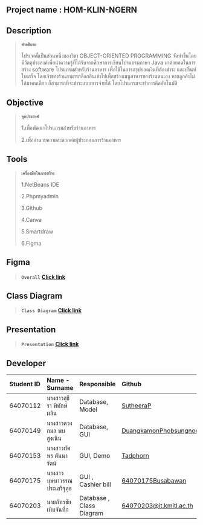## Project name : HOM-KLIN-NGERN 

## Description
>**`คำอธิบาย`**
>
>โปรเจคนี้เป็นส่วนหนึ่งของวิชา OBJECT-ORIENTED PROGRAMMING จัดทำขึ้นโดยมีวัตถุประสงค์เพื่อนำความรู้ที่ได้รับจากศึกษาการเขียนโปรแกรมภาษา Java มาต่อยอดในการสร้าง software โปรแกรมสำหรับร้านอาหาร เพื่อใช้ในการสรุปยอดเงินที่ต้องชำระ และปริ้นท์ใบเสร็จ โดยเจ้าของร้านสามารถล็อกอินเข้าไปเพื่อสร้างเมนูอาหารของร้านตนเอง  หากลูกค้าไม่ได้มาคนเดียว ก็สามารถที่จะชำระแบบหารจ่ายได้ โดยโปรแกรมจะทำการคิดอัตโนมัติ
>
## Objective 
>**`จุดประสงค์`**
>
>1.เพื่อพัฒนาโปรแกรมสำหรับร้านอาหาร
>
>2.เพื่ออำนวยความสะดวกต่อผู้ประกอบการร้านอาหาร
>
## Tools 
> **`เครื่องมือในการสร้าง`**
> 
> 1.NetBeans IDE
> 
> 2.Phpmyadmin
> 
>3.Github
>
>4.Canva
>
>5.Smartdraw
>
>6.Figma

## Figma
>**`Overall`**
>**[Click link](https://www.figma.com/file/GaoX3lyx35QQUx67d8SBTj/%E0%B8%AB%E0%B8%AD%E0%B8%A1%E0%B8%81%E0%B8%A5%E0%B8%B4%E0%B9%88%E0%B8%99%E0%B9%80%E0%B8%87%E0%B8%B4%E0%B8%99?node-id=1%3A2)**

## Class Diagram
>**`Class Diagram`**
**[Click link](https://cloud.smartdraw.com/editor.aspx?depoId=40269318&credID=-43054967&pubDocShare=1DCEA343F90680BBB7627F9723B8466DD56)**

## Presentation
>**`Presentation`**
>**[Click link](https://www.canva.com/design/DAFUXN3e4e8/kDpMNRkSMsjdFsx0qjCxKA/edit)**

## Developer
| Student ID | Name - Surname |  Responsible | Github |
| :-------- | :-------- | :--------- | :--------- |
| 64070112 | นางสาวสุธีรา พิทักษ์ผลิน | Database, Model | [SutheeraP](https://github.com/SutheeraP) |
| 64070149 | นางสาวดวงกมล พบสูงเนิน | Database, GUI | [DuangkamonPhobsungnoen](https://github.com/DuangkamonPhobsungnoen) |
| 64070153 | นางสาวทัตพร ตันนารัตน์ | GUI, Demo | [Tadphorn](https://github.com/Tadphorn) |
| 64070175 | นางสาวบุษบาวรรณ ประเสริฐสุข | GUI , Cashier bill | [64070175Busabawan](https://github.com/64070175Busabawan) |
| 64070203 | นายภัทรชัย เทิบจันทึก | Database , Class Diagram | 64070203@it.kmitl.ac.th |
